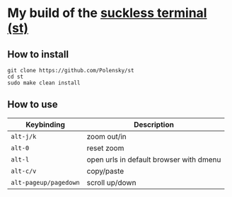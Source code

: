 # My build of the [suckless terminal (st)](https://st.suckless.org/)

## How to install
```
git clone https://github.com/Polensky/st
cd st
sudo make clean install
```

## How to use
|  Keybinding | Description |
| --- | --- |
|`alt-j/k` | zoom out/in |
|`alt-0` | reset zoom |
|`alt-l` | open urls in default browser with dmenu |
|`alt-c/v` | copy/paste |
|`alt-pageup/pagedown` | scroll up/down |
